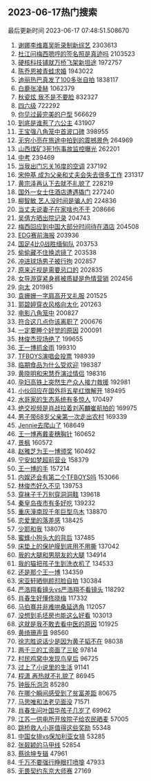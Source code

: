## 2023-06-17热门搜索 
最后更新时间 2023-06-17 07:48:51.508670 
1. [谢娜李维嘉吴昕录制新综艺](https://s.weibo.com/weibo?q=%23%E8%B0%A2%E5%A8%9C%E6%9D%8E%E7%BB%B4%E5%98%89%E5%90%B4%E6%98%95%E5%BD%95%E5%88%B6%E6%96%B0%E7%BB%BC%E8%89%BA%23&t=31&band_rank=1&Refer=top) 2303613
1. [杜江问梅西嗯哼的签名照是真迹吗](https://s.weibo.com/weibo?q=%23%E6%9D%9C%E6%B1%9F%E9%97%AE%E6%A2%85%E8%A5%BF%E5%97%AF%E5%93%BC%E7%9A%84%E7%AD%BE%E5%90%8D%E7%85%A7%E6%98%AF%E7%9C%9F%E8%BF%B9%E5%90%97%23&t=31&band_rank=2&Refer=top) 2103523
1. [硬核科技铺就万桥飞架新坦途](https://s.weibo.com/weibo?q=%23%E7%A1%AC%E6%A0%B8%E7%A7%91%E6%8A%80%E9%93%BA%E5%B0%B1%E4%B8%87%E6%A1%A5%E9%A3%9E%E6%9E%B6%E6%96%B0%E5%9D%A6%E9%80%94%23&t=31&band_rank=3&Refer=top) 1972757
1. [陈乔恩被青蛙求婚](https://s.weibo.com/weibo?q=%23%E9%99%88%E4%B9%94%E6%81%A9%E8%A2%AB%E9%9D%92%E8%9B%99%E6%B1%82%E5%A9%9A%23&t=31&band_rank=4&Refer=top) 1943022
1. [迪丽热巴真发了100多张自拍](https://s.weibo.com/weibo?q=%23%E8%BF%AA%E4%B8%BD%E7%83%AD%E5%B7%B4%E7%9C%9F%E5%8F%91%E4%BA%86100%E5%A4%9A%E5%BC%A0%E8%87%AA%E6%8B%8D%23&t=31&band_rank=5&Refer=top) 1838117
1. [白鹿张凌赫](https://s.weibo.com/weibo?q=%E7%99%BD%E9%B9%BF%E5%BC%A0%E5%87%8C%E8%B5%AB&t=31&band_rank=6&Refer=top) 1062379
1. [秋瓷炫 我不是不要脸](https://s.weibo.com/weibo?q=%E7%A7%8B%E7%93%B7%E7%82%AB%20%E6%88%91%E4%B8%8D%E6%98%AF%E4%B8%8D%E8%A6%81%E8%84%B8&t=31&band_rank=7&Refer=top) 832327
1. [四六级](https://s.weibo.com/weibo?q=%E5%9B%9B%E5%85%AD%E7%BA%A7&t=31&band_rank=2&Refer=top) 722292
1. [你见过最完美的户型](https://s.weibo.com/weibo?q=%E4%BD%A0%E8%A7%81%E8%BF%87%E6%9C%80%E5%AE%8C%E7%BE%8E%E7%9A%84%E6%88%B7%E5%9E%8B&t=31&band_rank=14&Refer=top) 566629
1. [到底是谁惹了六公主](https://s.weibo.com/weibo?q=%23%E5%88%B0%E5%BA%95%E6%98%AF%E8%B0%81%E6%83%B9%E4%BA%86%E5%85%AD%E5%85%AC%E4%B8%BB%23&t=31&band_rank=16&Refer=top) 431907
1. [王宝强八角笼中首波口碑](https://s.weibo.com/weibo?q=%23%E7%8E%8B%E5%AE%9D%E5%BC%BA%E5%85%AB%E8%A7%92%E7%AC%BC%E4%B8%AD%E9%A6%96%E6%B3%A2%E5%8F%A3%E7%A2%91%23&t=31&band_rank=36&Refer=top) 398955
1. [无穷小亮在旅途中拍到的震撼景色](https://s.weibo.com/weibo?q=%E6%97%A0%E7%A9%B7%E5%B0%8F%E4%BA%AE%E5%9C%A8%E6%97%85%E9%80%94%E4%B8%AD%E6%8B%8D%E5%88%B0%E7%9A%84%E9%9C%87%E6%92%BC%E6%99%AF%E8%89%B2&t=31&band_rank=8&Refer=top) 264969
1. [山西煤矿3死1伤事故监控曝光](https://s.weibo.com/weibo?q=%23%E5%B1%B1%E8%A5%BF%E7%85%A4%E7%9F%BF3%E6%AD%BB1%E4%BC%A4%E4%BA%8B%E6%95%85%E7%9B%91%E6%8E%A7%E6%9B%9D%E5%85%89%23&t=31&band_rank=9&Refer=top) 262201
1. [中考](https://s.weibo.com/weibo?q=%E4%B8%AD%E8%80%83&t=31&band_rank=10&Refer=top) 239469
1. [当我出门忘关16度的空调](https://s.weibo.com/weibo?q=%E5%BD%93%E6%88%91%E5%87%BA%E9%97%A8%E5%BF%98%E5%85%B316%E5%BA%A6%E7%9A%84%E7%A9%BA%E8%B0%83&t=31&band_rank=10&Refer=top) 237192
1. [宋仲基 成为父亲和丈夫会失去很多工作](https://s.weibo.com/weibo?q=%E5%AE%8B%E4%BB%B2%E5%9F%BA%20%E6%88%90%E4%B8%BA%E7%88%B6%E4%BA%B2%E5%92%8C%E4%B8%88%E5%A4%AB%E4%BC%9A%E5%A4%B1%E5%8E%BB%E5%BE%88%E5%A4%9A%E5%B7%A5%E4%BD%9C&t=31&band_rank=11&Refer=top) 231317
1. [黄宗泽再认下去就不礼貌了](https://s.weibo.com/weibo?q=%23%E9%BB%84%E5%AE%97%E6%B3%BD%E5%86%8D%E8%AE%A4%E4%B8%8B%E5%8E%BB%E5%B0%B1%E4%B8%8D%E7%A4%BC%E8%B2%8C%E4%BA%86%23&t=31&band_rank=13&Refer=top) 228219
1. [国外一女士住酒店遭遇撬门](https://s.weibo.com/weibo?q=%E5%9B%BD%E5%A4%96%E4%B8%80%E5%A5%B3%E5%A3%AB%E4%BD%8F%E9%85%92%E5%BA%97%E9%81%AD%E9%81%87%E6%92%AC%E9%97%A8&t=31&band_rank=31&Refer=top) 227240
1. [柳智敏 艺人没时间是骗人的](https://s.weibo.com/weibo?q=%E6%9F%B3%E6%99%BA%E6%95%8F%20%E8%89%BA%E4%BA%BA%E6%B2%A1%E6%97%B6%E9%97%B4%E6%98%AF%E9%AA%97%E4%BA%BA%E7%9A%84&t=31&band_rank=12&Refer=top) 224836
1. [当丈夫说妻子在家啥也不干](https://s.weibo.com/weibo?q=%E5%BD%93%E4%B8%88%E5%A4%AB%E8%AF%B4%E5%A6%BB%E5%AD%90%E5%9C%A8%E5%AE%B6%E5%95%A5%E4%B9%9F%E4%B8%8D%E5%B9%B2&t=31&band_rank=15&Refer=top) 208666
1. [吴倩方晒出院记录](https://s.weibo.com/weibo?q=%23%E5%90%B4%E5%80%A9%E6%96%B9%E6%99%92%E5%87%BA%E9%99%A2%E8%AE%B0%E5%BD%95%23&t=31&band_rank=17&Refer=top) 204743
1. [梅西回应到中国大部分时间待在酒店](https://s.weibo.com/weibo?q=%23%E6%A2%85%E8%A5%BF%E5%9B%9E%E5%BA%94%E5%88%B0%E4%B8%AD%E5%9B%BD%E5%A4%A7%E9%83%A8%E5%88%86%E6%97%B6%E9%97%B4%E5%BE%85%E5%9C%A8%E9%85%92%E5%BA%97%23&t=31&band_rank=18&Refer=top) 204508
1. [EDG赛前海报](https://s.weibo.com/weibo?q=EDG%E8%B5%9B%E5%89%8D%E6%B5%B7%E6%8A%A5&t=31&band_rank=19&Refer=top) 203936
1. [国足4比0战胜缅甸队](https://s.weibo.com/weibo?q=%23%E5%9B%BD%E8%B6%B34%E6%AF%940%E6%88%98%E8%83%9C%E7%BC%85%E7%94%B8%E9%98%9F%23&t=31&band_rank=20&Refer=top) 203753
1. [偷偷藏不住换滤镜了](https://s.weibo.com/weibo?q=%23%E5%81%B7%E5%81%B7%E8%97%8F%E4%B8%8D%E4%BD%8F%E6%8D%A2%E6%BB%A4%E9%95%9C%E4%BA%86%23&t=31&band_rank=21&Refer=top) 203538
1. [冲进球场男子被行拘](https://s.weibo.com/weibo?q=%23%E5%86%B2%E8%BF%9B%E7%90%83%E5%9C%BA%E7%94%B7%E5%AD%90%E8%A2%AB%E8%A1%8C%E6%8B%98%23&t=31&band_rank=22&Refer=top) 202857
1. [原来近视是需要忌口的](https://s.weibo.com/weibo?q=%23%E5%8E%9F%E6%9D%A5%E8%BF%91%E8%A7%86%E6%98%AF%E9%9C%80%E8%A6%81%E5%BF%8C%E5%8F%A3%E7%9A%84%23&t=31&band_rank=23&Refer=top) 202835
1. [女导游穿紧身裤被质疑是色情营销](https://s.weibo.com/weibo?q=%23%E5%A5%B3%E5%AF%BC%E6%B8%B8%E7%A9%BF%E7%B4%A7%E8%BA%AB%E8%A3%A4%E8%A2%AB%E8%B4%A8%E7%96%91%E6%98%AF%E8%89%B2%E6%83%85%E8%90%A5%E9%94%80%23&t=31&band_rank=24&Refer=top) 202456
1. [向太](https://s.weibo.com/weibo?q=%E5%90%91%E5%A4%AA&t=31&band_rank=25&Refer=top) 201985
1. [袁姗姗一字肩高开叉礼服](https://s.weibo.com/weibo?q=%23%E8%A2%81%E5%A7%97%E5%A7%97%E4%B8%80%E5%AD%97%E8%82%A9%E9%AB%98%E5%BC%80%E5%8F%89%E7%A4%BC%E6%9C%8D%23&t=31&band_rank=26&Refer=top) 201525
1. [郭碧婷穿衣风格向太化](https://s.weibo.com/weibo?q=%23%E9%83%AD%E7%A2%A7%E5%A9%B7%E7%A9%BF%E8%A1%A3%E9%A3%8E%E6%A0%BC%E5%90%91%E5%A4%AA%E5%8C%96%23&t=31&band_rank=27&Refer=top) 201263
1. [电影八角笼中](https://s.weibo.com/weibo?q=%E7%94%B5%E5%BD%B1%E5%85%AB%E8%A7%92%E7%AC%BC%E4%B8%AD&t=31&band_rank=28&Refer=top) 200827
1. [符合这几点你该离职了](https://s.weibo.com/weibo?q=%E7%AC%A6%E5%90%88%E8%BF%99%E5%87%A0%E7%82%B9%E4%BD%A0%E8%AF%A5%E7%A6%BB%E8%81%8C%E4%BA%86&t=31&band_rank=29&Refer=top) 200676
1. [一定要睡个好觉的原因](https://s.weibo.com/weibo?q=%E4%B8%80%E5%AE%9A%E8%A6%81%E7%9D%A1%E4%B8%AA%E5%A5%BD%E8%A7%89%E7%9A%84%E5%8E%9F%E5%9B%A0&t=31&band_rank=30&Refer=top) 200091
1. [林俊杰现场绝了](https://s.weibo.com/weibo?q=%E6%9E%97%E4%BF%8A%E6%9D%B0%E7%8E%B0%E5%9C%BA%E7%BB%9D%E4%BA%86&t=31&band_rank=32&Refer=top) 199655
1. [王一博抓金雨](https://s.weibo.com/weibo?q=%23%E7%8E%8B%E4%B8%80%E5%8D%9A%E6%8A%93%E9%87%91%E9%9B%A8%23&t=31&band_rank=33&Refer=top) 199310
1. [TFBOYS演唱会投票](https://s.weibo.com/weibo?q=%23TFBOYS%E6%BC%94%E5%94%B1%E4%BC%9A%E6%8A%95%E7%A5%A8%23&t=31&band_rank=34&Refer=top) 198939
1. [临期食品为什么受欢迎](https://s.weibo.com/weibo?q=%23%E4%B8%B4%E6%9C%9F%E9%A3%9F%E5%93%81%E4%B8%BA%E4%BB%80%E4%B9%88%E5%8F%97%E6%AC%A2%E8%BF%8E%23&t=31&band_rank=35&Refer=top) 198387
1. [黄晓明和宋慧乔演过情侣](https://s.weibo.com/weibo?q=%23%E9%BB%84%E6%99%93%E6%98%8E%E5%92%8C%E5%AE%8B%E6%85%A7%E4%B9%94%E6%BC%94%E8%BF%87%E6%83%85%E4%BE%A3%23&t=31&band_rank=36&Refer=top) 198316
1. [孕妇高铁上突然生产众人接力救援](https://s.weibo.com/weibo?q=%23%E5%AD%95%E5%A6%87%E9%AB%98%E9%93%81%E4%B8%8A%E7%AA%81%E7%84%B6%E7%94%9F%E4%BA%A7%E4%BC%97%E4%BA%BA%E6%8E%A5%E5%8A%9B%E6%95%91%E6%8F%B4%23&t=31&band_rank=37&Refer=top) 192981
1. [小伙回应在国外将五星红旗解开](https://s.weibo.com/weibo?q=%23%E5%B0%8F%E4%BC%99%E5%9B%9E%E5%BA%94%E5%9C%A8%E5%9B%BD%E5%A4%96%E5%B0%86%E4%BA%94%E6%98%9F%E7%BA%A2%E6%97%97%E8%A7%A3%E5%BC%80%23&t=31&band_rank=40&Refer=top) 189495
1. [水哥家的生态系统有多惊人](https://s.weibo.com/weibo?q=%23%E6%B0%B4%E5%93%A5%E5%AE%B6%E7%9A%84%E7%94%9F%E6%80%81%E7%B3%BB%E7%BB%9F%E6%9C%89%E5%A4%9A%E6%83%8A%E4%BA%BA%23&t=31&band_rank=41&Refer=top) 170497
1. [绝交视频是肖战拉着刘芮麟崔航拍的](https://s.weibo.com/weibo?q=%23%E7%BB%9D%E4%BA%A4%E8%A7%86%E9%A2%91%E6%98%AF%E8%82%96%E6%88%98%E6%8B%89%E7%9D%80%E5%88%98%E8%8A%AE%E9%BA%9F%E5%B4%94%E8%88%AA%E6%8B%8D%E7%9A%84%23&t=31&band_rank=41&Refer=top) 169975
1. [男子带68岁父亲第一次走出农村](https://s.weibo.com/weibo?q=%23%E7%94%B7%E5%AD%90%E5%B8%A668%E5%B2%81%E7%88%B6%E4%BA%B2%E7%AC%AC%E4%B8%80%E6%AC%A1%E8%B5%B0%E5%87%BA%E5%86%9C%E6%9D%91%23&t=31&band_rank=45&Refer=top) 169339
1. [Jennie去爬山了](https://s.weibo.com/weibo?q=%23Jennie%E5%8E%BB%E7%88%AC%E5%B1%B1%E4%BA%86%23&t=31&band_rank=37&Refer=top) 168649
1. [王一博再戴麦穗胸针](https://s.weibo.com/weibo?q=%23%E7%8E%8B%E4%B8%80%E5%8D%9A%E5%86%8D%E6%88%B4%E9%BA%A6%E7%A9%97%E8%83%B8%E9%92%88%23&t=31&band_rank=38&Refer=top) 160652
1. [景枫](https://s.weibo.com/weibo?q=%E6%99%AF%E6%9E%AB&t=31&band_rank=39&Refer=top) 160572
1. [赵雅芝为王一博颁奖](https://s.weibo.com/weibo?q=%23%E8%B5%B5%E9%9B%85%E8%8A%9D%E4%B8%BA%E7%8E%8B%E4%B8%80%E5%8D%9A%E9%A2%81%E5%A5%96%23&t=31&band_rank=41&Refer=top) 160492
1. [宁安如梦超前营业](https://s.weibo.com/weibo?q=%23%E5%AE%81%E5%AE%89%E5%A6%82%E6%A2%A6%E8%B6%85%E5%89%8D%E8%90%A5%E4%B8%9A%23&t=31&band_rank=42&Refer=top) 158379
1. [王一博的手](https://s.weibo.com/weibo?q=%23%E7%8E%8B%E4%B8%80%E5%8D%9A%E7%9A%84%E6%89%8B%23&t=31&band_rank=23&Refer=top) 157214
1. [内娱还会有第二个TFBOYS吗](https://s.weibo.com/weibo?q=%23%E5%86%85%E5%A8%B1%E8%BF%98%E4%BC%9A%E6%9C%89%E7%AC%AC%E4%BA%8C%E4%B8%AATFBOYS%E5%90%97%23&t=31&band_rank=43&Refer=top) 153066
1. [林俊杰好久不见](https://s.weibo.com/weibo?q=%E6%9E%97%E4%BF%8A%E6%9D%B0%E5%A5%BD%E4%B9%85%E4%B8%8D%E8%A7%81&t=31&band_rank=44&Refer=top) 139753
1. [穿袜子千万别穿洞洞鞋](https://s.weibo.com/weibo?q=%23%E7%A9%BF%E8%A2%9C%E5%AD%90%E5%8D%83%E4%B8%87%E5%88%AB%E7%A9%BF%E6%B4%9E%E6%B4%9E%E9%9E%8B%23&t=31&band_rank=45&Refer=top) 139618
1. [秦皇岛夜市有多好吃](https://s.weibo.com/weibo?q=%E7%A7%A6%E7%9A%87%E5%B2%9B%E5%A4%9C%E5%B8%82%E6%9C%89%E5%A4%9A%E5%A5%BD%E5%90%83&t=31&band_rank=46&Refer=top) 139232
1. [重庆潼南现千年巨型乌木](https://s.weibo.com/weibo?q=%23%E9%87%8D%E5%BA%86%E6%BD%BC%E5%8D%97%E7%8E%B0%E5%8D%83%E5%B9%B4%E5%B7%A8%E5%9E%8B%E4%B9%8C%E6%9C%A8%23&t=31&band_rank=47&Refer=top) 138870
1. [恋爱里的落差感](https://s.weibo.com/weibo?q=%E6%81%8B%E7%88%B1%E9%87%8C%E7%9A%84%E8%90%BD%E5%B7%AE%E6%84%9F&t=31&band_rank=48&Refer=top) 138425
1. [少耶和我](https://s.weibo.com/weibo?q=%E5%B0%91%E8%80%B6%E5%92%8C%E6%88%91&t=31&band_rank=49&Refer=top) 138076
1. [蜜蜂小狗头大的背后](https://s.weibo.com/weibo?q=%E8%9C%9C%E8%9C%82%E5%B0%8F%E7%8B%97%E5%A4%B4%E5%A4%A7%E7%9A%84%E8%83%8C%E5%90%8E&t=31&band_rank=50&Refer=top) 137485
1. [床垫上的保护膜到底用不用撕](https://s.weibo.com/weibo?q=%23%E5%BA%8A%E5%9E%AB%E4%B8%8A%E7%9A%84%E4%BF%9D%E6%8A%A4%E8%86%9C%E5%88%B0%E5%BA%95%E7%94%A8%E4%B8%8D%E7%94%A8%E6%92%95%23&t=31&band_rank=29&Refer=top) 137042
1. [我的大腿和男朋友的大腿](https://s.weibo.com/weibo?q=%23%E6%88%91%E7%9A%84%E5%A4%A7%E8%85%BF%E5%92%8C%E7%94%B7%E6%9C%8B%E5%8F%8B%E7%9A%84%E5%A4%A7%E8%85%BF%23&t=31&band_rank=31&Refer=top) 134914
1. [我的猫把孩子生到洗衣机了](https://s.weibo.com/weibo?q=%23%E6%88%91%E7%9A%84%E7%8C%AB%E6%8A%8A%E5%AD%A9%E5%AD%90%E7%94%9F%E5%88%B0%E6%B4%97%E8%A1%A3%E6%9C%BA%E4%BA%86%23&t=31&band_rank=32&Refer=top) 134533
1. [还是那个王一博](https://s.weibo.com/weibo?q=%23%E8%BF%98%E6%98%AF%E9%82%A3%E4%B8%AA%E7%8E%8B%E4%B8%80%E5%8D%9A%23&t=31&band_rank=33&Refer=top) 134359
1. [宋亚轩晒侧颜怼脸自拍](https://s.weibo.com/weibo?q=%23%E5%AE%8B%E4%BA%9A%E8%BD%A9%E6%99%92%E4%BE%A7%E9%A2%9C%E6%80%BC%E8%84%B8%E8%87%AA%E6%8B%8D%23&t=31&band_rank=35&Refer=top) 130384
1. [严浩翔看镜头vs严浩翔不看镜头](https://s.weibo.com/weibo?q=%23%E4%B8%A5%E6%B5%A9%E7%BF%94%E7%9C%8B%E9%95%9C%E5%A4%B4vs%E4%B8%A5%E6%B5%A9%E7%BF%94%E4%B8%8D%E7%9C%8B%E9%95%9C%E5%A4%B4%23&t=31&band_rank=37&Refer=top) 118292
1. [肖春生好懂佟晓梅](https://s.weibo.com/weibo?q=%23%E8%82%96%E6%98%A5%E7%94%9F%E5%A5%BD%E6%87%82%E4%BD%9F%E6%99%93%E6%A2%85%23&t=31&band_rank=37&Refer=top) 117332
1. [马伯骞并非难哄桑延选角](https://s.weibo.com/weibo?q=%23%E9%A9%AC%E4%BC%AF%E9%AA%9E%E5%B9%B6%E9%9D%9E%E9%9A%BE%E5%93%84%E6%A1%91%E5%BB%B6%E9%80%89%E8%A7%92%23&t=31&band_rank=43&Refer=top) 112057
1. [没想到毛坯房也能这么好看](https://s.weibo.com/weibo?q=%23%E6%B2%A1%E6%83%B3%E5%88%B0%E6%AF%9B%E5%9D%AF%E6%88%BF%E4%B9%9F%E8%83%BD%E8%BF%99%E4%B9%88%E5%A5%BD%E7%9C%8B%23&t=31&band_rank=40&Refer=top) 103013
1. [这就是我不敢去看中医的原因](https://s.weibo.com/weibo?q=%23%E8%BF%99%E5%B0%B1%E6%98%AF%E6%88%91%E4%B8%8D%E6%95%A2%E5%8E%BB%E7%9C%8B%E4%B8%AD%E5%8C%BB%E7%9A%84%E5%8E%9F%E5%9B%A0%23&t=31&band_rank=41&Refer=top) 101925
1. [黄绮珊声音](https://s.weibo.com/weibo?q=%E9%BB%84%E7%BB%AE%E7%8F%8A%E5%A3%B0%E9%9F%B3&t=31&band_rank=44&Refer=top) 98560
1. [徐志胜说话少是因为黄子韬不在](https://s.weibo.com/weibo?q=%23%E5%BE%90%E5%BF%97%E8%83%9C%E8%AF%B4%E8%AF%9D%E5%B0%91%E6%98%AF%E5%9B%A0%E4%B8%BA%E9%BB%84%E5%AD%90%E9%9F%AC%E4%B8%8D%E5%9C%A8%23&t=31&band_rank=42&Refer=top) 98038
1. [两千三的工资面了三轮](https://s.weibo.com/weibo?q=%23%E4%B8%A4%E5%8D%83%E4%B8%89%E7%9A%84%E5%B7%A5%E8%B5%84%E9%9D%A2%E4%BA%86%E4%B8%89%E8%BD%AE%23&t=31&band_rank=50&Refer=top) 97814
1. [村民鸡窝中发现鸟皇后](https://s.weibo.com/weibo?q=%23%E6%9D%91%E6%B0%91%E9%B8%A1%E7%AA%9D%E4%B8%AD%E5%8F%91%E7%8E%B0%E9%B8%9F%E7%9A%87%E5%90%8E%23&t=31&band_rank=31&Refer=top) 96725
1. [过上了小说里的生活](https://s.weibo.com/weibo?q=%E8%BF%87%E4%B8%8A%E4%BA%86%E5%B0%8F%E8%AF%B4%E9%87%8C%E7%9A%84%E7%94%9F%E6%B4%BB&t=31&band_rank=40&Refer=top) 91141
1. [程潇 再热就不礼貌了](https://s.weibo.com/weibo?q=%E7%A8%8B%E6%BD%87%20%E5%86%8D%E7%83%AD%E5%B0%B1%E4%B8%8D%E7%A4%BC%E8%B2%8C%E4%BA%86&t=31&band_rank=42&Refer=top) 86945
1. [钟辰乐泡泡](https://s.weibo.com/weibo?q=%E9%92%9F%E8%BE%B0%E4%B9%90%E6%B3%A1%E6%B3%A1&t=31&band_rank=48&Refer=top) 85280
1. [在哪个瞬间感受到了贫富差距](https://s.weibo.com/weibo?q=%23%E5%9C%A8%E5%93%AA%E4%B8%AA%E7%9E%AC%E9%97%B4%E6%84%9F%E5%8F%97%E5%88%B0%E4%BA%86%E8%B4%AB%E5%AF%8C%E5%B7%AE%E8%B7%9D%23&t=31&band_rank=50&Refer=top) 80675
1. [马思唯和法老见面没](https://s.weibo.com/weibo?q=%E9%A9%AC%E6%80%9D%E5%94%AF%E5%92%8C%E6%B3%95%E8%80%81%E8%A7%81%E9%9D%A2%E6%B2%A1&t=31&band_rank=43&Refer=top) 71571
1. [肖春生问叶国华孩子几岁了](https://s.weibo.com/weibo?q=%23%E8%82%96%E6%98%A5%E7%94%9F%E9%97%AE%E5%8F%B6%E5%9B%BD%E5%8D%8E%E5%AD%A9%E5%AD%90%E5%87%A0%E5%B2%81%E4%BA%86%23&t=31&band_rank=43&Refer=top) 69962
1. [江苏一供电所开放院子给农民晒麦](https://s.weibo.com/weibo?q=%23%E6%B1%9F%E8%8B%8F%E4%B8%80%E4%BE%9B%E7%94%B5%E6%89%80%E5%BC%80%E6%94%BE%E9%99%A2%E5%AD%90%E7%BB%99%E5%86%9C%E6%B0%91%E6%99%92%E9%BA%A6%23&t=31&band_rank=49&Refer=top) 57005
1. [跳桥救人小哥值得这些奖励](https://s.weibo.com/weibo?q=%23%E8%B7%B3%E6%A1%A5%E6%95%91%E4%BA%BA%E5%B0%8F%E5%93%A5%E5%80%BC%E5%BE%97%E8%BF%99%E4%BA%9B%E5%A5%96%E5%8A%B1%23&t=31&band_rank=50&Refer=top) 55348
1. [中国女排vs保加利亚女排](https://s.weibo.com/weibo?q=%23%E4%B8%AD%E5%9B%BD%E5%A5%B3%E6%8E%92vs%E4%BF%9D%E5%8A%A0%E5%88%A9%E4%BA%9A%E5%A5%B3%E6%8E%92%23&t=31&band_rank=50&Refer=top) 53285
1. [张靓颖的马甲线](https://s.weibo.com/weibo?q=%23%E5%BC%A0%E9%9D%93%E9%A2%96%E7%9A%84%E9%A9%AC%E7%94%B2%E7%BA%BF%23&t=31&band_rank=44&Refer=top) 52854
1. [蔡徐坤专辑](https://s.weibo.com/weibo?q=%E8%94%A1%E5%BE%90%E5%9D%A4%E4%B8%93%E8%BE%91&t=31&band_rank=44&Refer=top) 47961
1. [千万不要强行睁眼打喷嚏](https://s.weibo.com/weibo?q=%E5%8D%83%E4%B8%87%E4%B8%8D%E8%A6%81%E5%BC%BA%E8%A1%8C%E7%9D%81%E7%9C%BC%E6%89%93%E5%96%B7%E5%9A%8F&t=31&band_rank=39&Refer=top) 47933
1. [无畏契约东京大师赛](https://s.weibo.com/weibo?q=%E6%97%A0%E7%95%8F%E5%A5%91%E7%BA%A6%E4%B8%9C%E4%BA%AC%E5%A4%A7%E5%B8%88%E8%B5%9B&t=31&band_rank=50&Refer=top) 27169
